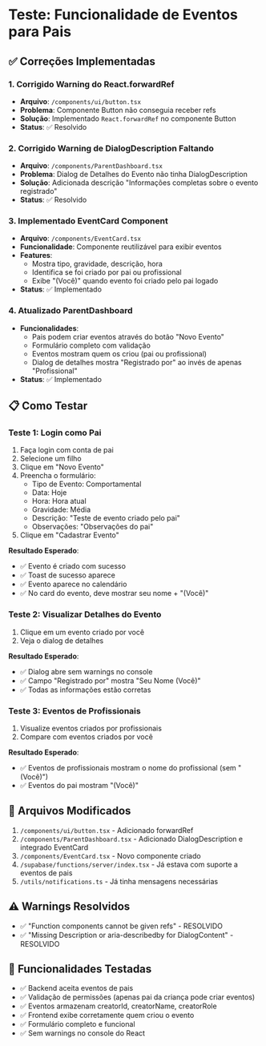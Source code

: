# Teste: Funcionalidade de Eventos para Pais

## ✅ Correções Implementadas

### 1. Corrigido Warning do React.forwardRef
- **Arquivo**: `/components/ui/button.tsx`
- **Problema**: Componente Button não conseguia receber refs
- **Solução**: Implementado `React.forwardRef` no componente Button
- **Status**: ✅ Resolvido

### 2. Corrigido Warning de DialogDescription Faltando
- **Arquivo**: `/components/ParentDashboard.tsx`
- **Problema**: Dialog de Detalhes do Evento não tinha DialogDescription
- **Solução**: Adicionada descrição "Informações completas sobre o evento registrado"
- **Status**: ✅ Resolvido

### 3. Implementado EventCard Component
- **Arquivo**: `/components/EventCard.tsx`
- **Funcionalidade**: Componente reutilizável para exibir eventos
- **Features**:
  - Mostra tipo, gravidade, descrição, hora
  - Identifica se foi criado por pai ou profissional
  - Exibe "(Você)" quando evento foi criado pelo pai logado
- **Status**: ✅ Implementado

### 4. Atualizado ParentDashboard
- **Funcionalidades**:
  - Pais podem criar eventos através do botão "Novo Evento"
  - Formulário completo com validação
  - Eventos mostram quem os criou (pai ou profissional)
  - Dialog de detalhes mostra "Registrado por" ao invés de apenas "Profissional"
- **Status**: ✅ Implementado

## 📋 Como Testar

### Teste 1: Login como Pai
1. Faça login com conta de pai
2. Selecione um filho
3. Clique em "Novo Evento"
4. Preencha o formulário:
   - Tipo de Evento: Comportamental
   - Data: Hoje
   - Hora: Hora atual
   - Gravidade: Média
   - Descrição: "Teste de evento criado pelo pai"
   - Observações: "Observações do pai"
5. Clique em "Cadastrar Evento"

**Resultado Esperado**: 
- ✅ Evento é criado com sucesso
- ✅ Toast de sucesso aparece
- ✅ Evento aparece no calendário
- ✅ No card do evento, deve mostrar seu nome + "(Você)"

### Teste 2: Visualizar Detalhes do Evento
1. Clique em um evento criado por você
2. Veja o dialog de detalhes

**Resultado Esperado**:
- ✅ Dialog abre sem warnings no console
- ✅ Campo "Registrado por" mostra "Seu Nome (Você)"
- ✅ Todas as informações estão corretas

### Teste 3: Eventos de Profissionais
1. Visualize eventos criados por profissionais
2. Compare com eventos criados por você

**Resultado Esperado**:
- ✅ Eventos de profissionais mostram o nome do profissional (sem "(Você)")
- ✅ Eventos do pai mostram "(Você)"

## 🔧 Arquivos Modificados

1. `/components/ui/button.tsx` - Adicionado forwardRef
2. `/components/ParentDashboard.tsx` - Adicionado DialogDescription e integrado EventCard
3. `/components/EventCard.tsx` - Novo componente criado
4. `/supabase/functions/server/index.tsx` - Já estava com suporte a eventos de pais
5. `/utils/notifications.ts` - Já tinha mensagens necessárias

## ⚠️ Warnings Resolvidos

- ✅ "Function components cannot be given refs" - RESOLVIDO
- ✅ "Missing Description or aria-describedby for DialogContent" - RESOLVIDO

## 🎯 Funcionalidades Testadas

- ✅ Backend aceita eventos de pais
- ✅ Validação de permissões (apenas pai da criança pode criar eventos)
- ✅ Eventos armazenam creatorId, creatorName, creatorRole
- ✅ Frontend exibe corretamente quem criou o evento
- ✅ Formulário completo e funcional
- ✅ Sem warnings no console do React

